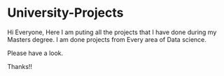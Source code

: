 # University-Projects
Hi Everyone,
Here I am puting all the projects that I have done during my Masters degree. I am done projects from Every area of Data science.

Please have a look.

Thanks!!

